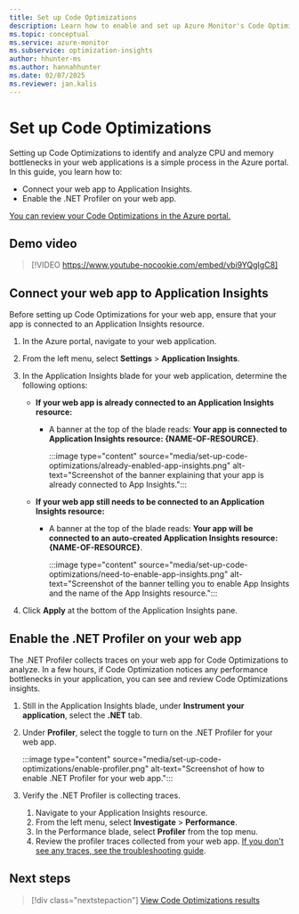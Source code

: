 ```yaml
---
title: Set up Code Optimizations
description: Learn how to enable and set up Azure Monitor's Code Optimizations feature.
ms.topic: conceptual
ms.service: azure-monitor
ms.subservice: optimization-insights
author: hhunter-ms
ms.author: hannahhunter
ms.date: 02/07/2025
ms.reviewer: jan.kalis
---
```


# Set up Code Optimizations

Setting up Code Optimizations to identify and analyze CPU and memory bottlenecks in your web applications is a simple process in the Azure portal. In this guide, you learn how to:

- Connect your web app to Application Insights.
- Enable the .NET Profiler on your web app.

[You can review your Code Optimizations in the Azure portal.](https://aka.ms/codeoptimizations)

## Demo video

> [!VIDEO https://www.youtube-nocookie.com/embed/vbi9YQgIgC8]

## Connect your web app to Application Insights

Before setting up Code Optimizations for your web app, ensure that your app is connected to an Application Insights resource.

1. In the Azure portal, navigate to your web application.
1. From the left menu, select **Settings** > **Application Insights**.
1. In the Application Insights blade for your web application, determine the following options:

   - **If your web app is already connected to an Application Insights resource:** 
      - A banner at the top of the blade reads: **Your app is connected to Application Insights resource: {NAME-OF-RESOURCE}**.
        
        :::image type="content" source="media/set-up-code-optimizations/already-enabled-app-insights.png" alt-text="Screenshot of the banner explaining that your app is already connected to App Insights.":::

   - **If your web app still needs to be connected to an Application Insights resource:**
      - A banner at the top of the blade reads: **Your app will be connected to an auto-created Application Insights resource: {NAME-OF-RESOURCE}**. 

        :::image type="content" source="media/set-up-code-optimizations/need-to-enable-app-insights.png" alt-text="Screenshot of the banner telling you to enable App Insights and the name of the App Insights resource.":::

1. Click **Apply** at the bottom of the Application Insights pane.

## Enable the .NET Profiler on your web app

The .NET Profiler collects traces on your web app for Code Optimizations to analyze. In a few hours, if Code Optimization notices any performance bottlenecks in your application, you can see and review Code Optimizations insights. 

1. Still in the Application Insights blade, under **Instrument your application**, select the **.NET** tab.
1. Under **Profiler**, select the toggle to turn on the .NET Profiler for your web app.

   :::image type="content" source="media/set-up-code-optimizations/enable-profiler.png" alt-text="Screenshot of how to enable .NET Profiler for your web app.":::

1. Verify the .NET Profiler is collecting traces.
   1. Navigate to your Application Insights resource.
   1. From the left menu, select **Investigate** > **Performance**. 
   1. In the Performance blade, select **Profiler** from the top menu.
   1. Review the profiler traces collected from your web app. [If you don't see any traces, see the troubleshooting guide](../profiler/profiler-troubleshooting.md).

## Next steps

> [!div class="nextstepaction"]
> [View Code Optimizations results](view-code-optimizations.md)
